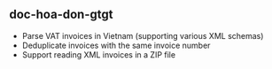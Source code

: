 doc-hoa-don-gtgt
----------------

* Parse VAT invoices in Vietnam (supporting various XML schemas)
* Deduplicate invoices with the same invoice number
* Support reading XML invoices in a ZIP file
